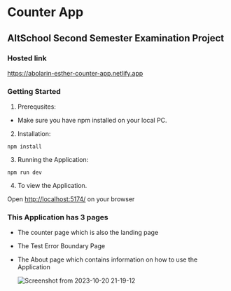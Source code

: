 # Counter App

##  AltSchool Second Semester Examination Project 

### Hosted link 
https://abolarin-esther-counter-app.netlify.app

### Getting Started

1. Prerequsites:

* Make sure you have npm installed on your local PC.

 2. Installation: 

```
npm install
```
 3. Running the Application:

```
npm run dev
```
4. To  view the Application.
   
Open [http://localhost:5174/](http://localhost:5174) on your browser


### This Application has 3 pages 
* The counter page which is also the landing page
* The Test Error Boundary Page
* The About page which contains information on how to use the Application

  ![Screenshot from 2023-10-20 21-19-12](https://github.com/AyaobaEstelle/AltSchool-Second-Semester-Examination-Project/assets/107326513/4327ad80-75da-4cf7-b545-e49ead1bfc06)



